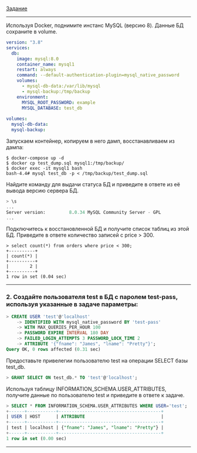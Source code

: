 [Задание](https://github.com/netology-code/virt-homeworks/blob/virt-11/06-db-03-mysql/README.md)

------

Используя Docker, поднимите инстанс MySQL (версию 8). Данные БД сохраните в volume.

```yaml
version: "3.8"
services:
  db:
    image: mysql:8.0
    container_name: mysql1
    restart: always
    command: --default-authentication-plugin=mysql_native_password
    volumes:
      - mysql-db-data:/var/lib/mysql
      - mysql-backup:/tmp/backup
    environment:
      MYSQL_ROOT_PASSWORD: example
      MYSQL_DATABASE: test_db
  
volumes:
  mysql-db-data:
  mysql-backup:
```

Запускаем контейнер, копируем в него дамп, восстанавливаем из дампа:

```shell
$ docker-compose up -d
$ docker cp test_dump.sql mysql1:/tmp/backup/
$ docker exec -it mysql1 bash
bash-4.4# mysql test_db -p < /tmp/backup/test_dump.sql
```

Найдите команду для выдачи статуса БД и приведите в ответе из её вывода версию сервера БД.

```sql
> \s
...
Server version:         8.0.34 MySQL Community Server - GPL
...
```
Подключитесь к восстановленной БД и получите список таблиц из этой БД. Приведите в ответе количество записей с price > 300.

```shell
> select count(*) from orders where price < 300;
+----------+
| count(*) |
+----------+
|        2 |
+----------+
1 row in set (0.04 sec)
```

---

### 2. Создайте пользователя test в БД c паролем test-pass, используя указанные в задаче параметры:

```sql
> CREATE USER 'test'@'localhost'
    -> IDENTIFIED WITH mysql_native_password BY 'test-pass'
    -> WITH MAX_QUERIES_PER_HOUR 100
    -> PASSWORD EXPIRE INTERVAL 180 DAY
    -> FAILED_LOGIN_ATTEMPTS 3 PASSWORD_LOCK_TIME 2
    -> ATTRIBUTE '{"fname": "James", "lname": "Pretty"}';
Query OK, 0 rows affected (0.31 sec)
```

Предоставьте привелегии пользователю test на операции SELECT базы test_db.

```sql
> GRANT SELECT ON test_db.* TO 'test'@'localhost';
```

Используя таблицу INFORMATION_SCHEMA.USER_ATTRIBUTES, получите данные по пользователю test и приведите в ответе к задаче.

```sql
> SELECT * FROM INFORMATION_SCHEMA.USER_ATTRIBUTES WHERE USER='test';
+------+-----------+---------------------------------------+
| USER | HOST      | ATTRIBUTE                             |
+------+-----------+---------------------------------------+
| test | localhost | {"fname": "James", "lname": "Pretty"} |
+------+-----------+---------------------------------------+
1 row in set (0.00 sec)
```

---
